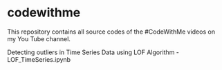 # codewithme
This repository contains all source codes of the #CodeWithMe videos on my You Tube channel.


Detecting outliers in Time Series Data using LOF Algorithm - LOF_TimeSeries.ipynb
